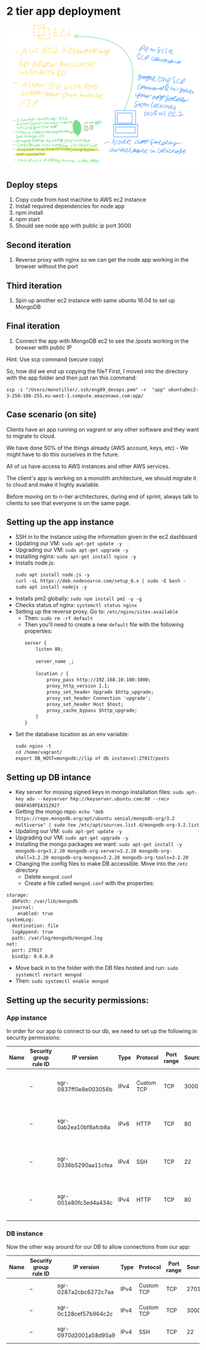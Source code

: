 # 2 tier app deployment
![](images/EC2.png)
## Deploy steps
1. Copy code from host machine to AWS ec2 instance
2. Install required dependencies for node app
3. npm install
4. npm start
5. Should see node app with public ip port 3000

## Second iteration
1. Reverse proxy with nginx so we can get the node app working in the browser without the port

## Third iteration
1. Spin up another ec2 instance with same ubuntu 16.04 to set up MongoDB

## Final iteration
1. Connect the app with MongoDB ec2 to see the /posts working in the browser with public IP

Hint: Use scp command (secure copy)

So, how did we end up copying the file?
First, I moved into the directory with the app folder and then just ran this command:
```console
scp -i "/Users/monotiller/.ssh/eng89_devops.pem" -r  "app" ubuntu@ec2-3-250-106-255.eu-west-1.compute.amazonaws.com:app/
```

## Case scenario (on site)
Clients have an app running on vagrant or any other software and they want to migrate to cloud.

We have done 50% of the things already (AWS account, keys, etc) - We might have to do this ourselves in the future.

All of us have access to AWS instances and other AWS services.

The client's app is working on a monolith architecture, we should migrate it to cloud and make it highly available.

Before moving on to n-tier architectures, during end of sprint, always talk to clients to see that everyone is on the same page.

## Setting up the app instance
- SSH in to the instance using the information given in the ec2 dashboard
- Updating our VM: `sudo apt-get update -y`
- Upgrading our VM: `sudo apt-get upgrade -y`
- Installing nginx: `sudo apt-get install nginx -y`
- Installs node.js:
    ```console
    sudo apt install node.js -y
    curl -sL https://deb.nodesource.com/setup_6.x | sudo -E bash -
    sudo apt install nodejs -y
    ```
- Installs pm2 globally: `sudo npm install pm2 -y -g`
- Checks status of nginx: `systemctl status nginx`
- Setting up the reverse proxy. Go to: `/etc/nginx/sites-available`
  - Then: `sudo rm -rf default`
  - Then you'll need to create a new `default` file with the following properties:
    ```console
    server {
        listen 80;

        server_name _;

        location / {
            proxy_pass http://192.168.10.100:3000;
            proxy_http_version 1.1;
            proxy_set_header Upgrade $http_upgrade;
            proxy_set_header Connection 'upgrade';
            proxy_set_header Host $host;
            proxy_cache_bypass $http_upgrade;
        }
    }
    ```
- Set the database location as an env variable:
    ```console
    sudo nginx -t
    cd /home/vagrant/
    export DB_HOST=mongodb://[ip of db instance]:27017/posts
    ```

## Setting up DB intance
- Key server for missing signed keys in mongo installation files: `sudo apt-key adv --keyserver hkp://keyserver.ubuntu.com:80 --recv D68FA50FEA312927`
- Getting the mongo repo: `echo "deb https://repo.mongodb.org/apt/ubuntu xenial/mongodb-org/3.2 multiverse" | sudo tee /etc/apt/sources.list.d/mongodb-org-3.2.list`
- Updating our VM: `sudo apt-get update -y`
- Upgrading our VM: `sudo apt-get upgrade -y`
- Installing the mongo packages we want: `sudo apt-get install -y mongodb-org=3.2.20 mongodb-org-server=3.2.20 mongodb-org-shell=3.2.20 mongodb-org-mongos=3.2.20 mongodb-org-tools=3.2.20`
- Changing the config files to make DB accessible. Move into the `/etc` directory
  - Delete `mongod.conf`
  - Create a file called `mongod.conf` with the properties:
```console
storage:
  dbPath: /var/lib/mongodb
  journal:
    enabled: true
systemLog:
  destination: file
  logAppend: true
  path: /var/log/mongodb/mongod.log
net:
  port: 27017
  bindIp: 0.0.0.0
```
- Move back in to the folder with the DB files hosted and run: `sudo systemctl restart mongod`
- Then: `sudo systemctl enable mongod`

## Setting up the security permissions:
### App instance
In order for our app to connect to our db, we need to set up the following in security permissions:

| Name  | Security group rule ID  | IP version            | Type  | Protocol   | Port range  | Source  | Description       |                                         |
|-------|-------------------------|-----------------------|-------|------------|-------------|---------|-------------------|-----------------------------------------|
|       | –                       | sgr-0837ff0e8e003056b | IPv4  | Custom TCP | TCP         | 3000    | 0.0.0.0/0         | Allow us to browse node app             |
|       | –                       | sgr-0ab2ea10bf8afcb8a | IPv6  | HTTP       | TCP         | 80      | ::/0              | For users to access through web browser |
|       | –                       | sgr-0336b5290aa11cfea | IPv4  | SSH        | TCP         | 22      | [your ip address]/32 | For me to access through SSH            |
|       | –                       | sgr-001e80fc3ed4a434c | IPv4  | HTTP       | TCP         | 80      | 0.0.0.0/0         | For users to access through web browser |

### DB instance
Now the other way around for our DB to allow connections from our app:

| Name  | Security group rule ID  | IP version            | Type  | Protocol   | Port range  | Source  | Description       |                                |
|-------|-------------------------|-----------------------|-------|------------|-------------|---------|-------------------|--------------------------------|
|       | –                       | sgr-0287a2cbc6272c7aa | IPv4  | Custom TCP | TCP         | 27017   | [ip address of app instance]/32  | Connections to the mongodb     |
|       | –                       | sgr-0c128cef57b964c2c | IPv4  | Custom TCP | TCP         | 3000    | [ip address of app instance]/32  | Connections from nodejs        |
|       | –                       | sgr-0970d2001a58d95a9 | IPv4  | SSH        | TCP         | 22      | [your ip address]/32 | For me to SSH in to the server |